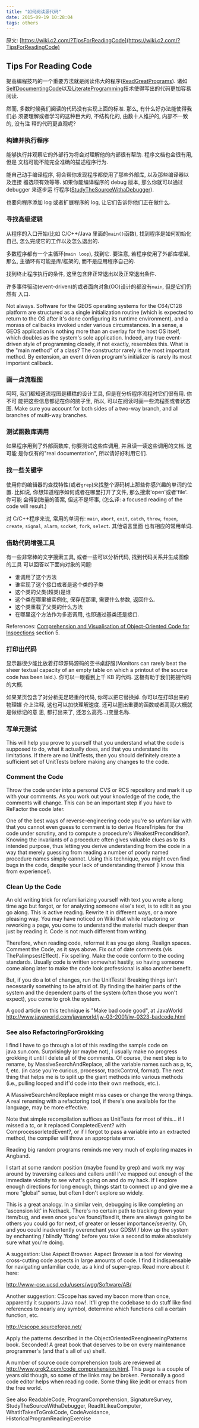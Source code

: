 ```yaml
---
title: "如何阅读源代码"
date: 2015-09-19 10:28:04
tags: others
---
```


原文: [https://wiki.c2.com/?TipsForReadingCode](https://wiki.c2.com/?TipsForReadingCode)

## Tips For Reading Code

提高编程技巧的一个重要方法就是阅读伟大的程序([ReadGreatPrograms]). 诸如
[SelfDocumentingCode]以及[LiterateProgramming]技术使得写出的代码更加容易阅读.

然而, 多数时候我们阅读的代码没有实现上面的标准. 那么, 有什么好办法能使得我们必
须要理解或者学习的这种巨大的, 不结构化的, 由数十人维护的, 内部不一致的, 没有注
释的代码更直观呢?

<!--more-->

### 构建并执行程序

能够执行并观察它的外部行为将会对理解他的内部很有帮助. 程序文档也会很有用, 但是
文档可能不能完全准确的描述程序行为.

能自己动手编译程序, 将会帮你发现程序都使用了那些外部库, 以及那些编译器以及连接
器选项有效等等. 如果你能编译程序的 debug 版本, 那么你就可以通过 debugger 来逐步运
行程序([StudyTheSourceWithaDebugger]).

也要向程序添加 log 或者扩展程序的 log, 让它们告诉你他们正在做什么.

### 寻找高级逻辑

从程序的入口开始(比如 C/C++/Java 里面的`main()`函数), 找到程序是如何初始化自己,
怎么完成它的工作以及怎么退出的.

多数程序都有一个主循环(`main loop`), 找到它. 要注意, 若程序使用了外部库框架,
那么, 主循环有可能是库/框架的, 而不是应用程序自己的.

找到终止程序执行的条件, 这里包含非正常退出以及正常退出条件.

许多事件驱动(event-driven)的或者面向对象(OO)设计的都没有`main`, 但是它们仍然有
入口.

Not always. Software for the GEOS operating systems for the C64/C128 platform
are structured as a single initialization routine (which is expected to return
to the OS after it's done configuring its runtime environment), and a morass
of callbacks invoked under various circumstances. In a sense, a GEOS
application is nothing more than an overlay for the host OS itself, which
doubles as the system's sole application. Indeed, any true event-driven style
of programming closely, if not exactly, resembles this. What is the
"main method" of a class? The constructor rarely is the most important method.
By extension, an event driven program's initializer is rarely its most
important callback.

### 画一点流程图

呵呵, 我们都知道流程图是糟糕的设计工具, 但是在分析程序流程时它们很有用. 你不可
能把这些信息都记在你的脑子里, 所以, 可以在阅读时画一些流程图或者状态图. Make
sure you account for both sides of a two-way branch, and all branches of
multi-way branches.

### 测试函数库调用

如果程序用到了外部函数库, 你要测试这些库调用, 并且读一读这些调用的文档. 这可能
是你仅有的"real documentation", 所以请好好利用它们.

### 找一些关键字

使用你的编辑器的查找特性(或者`grep`)来找整个源码树上那些你感兴趣的单词的位置.
比如说, 你想知道程序如何或者在哪里打开了文件, 那么搜索'open'或者'file'. 你可能
会得到海量的答案, 但这不是坏事, (怎么译: a focused reading of the code will
result.)

对 C/C++程序来说, 常用的单词有: `main`, `abort`, `exit`, `catch`, `throw`,
`fopen`, `create`, `signal`, `alarm`, `socket`, `fork`, `select`. 其他语言里面
也有相应的常用单词.

### 借助代码增强工具

有一些非常棒的文字搜索工具, 或者一些可以分析代码, 找到代码关系并生成图像的工具
可以回答以下面向对象的问题:

- 谁调用了这个方法
- 谁实现了这个接口或者是这个类的子类
- 这个类的父类(超类)是谁
- 这个类在哪里被实例化, 保存在那里, 需要什么参数, 返回什么.
- 这个类重载了父类的什么方法
- 在哪里这个方法作为多态调用, 也即通过基类还是接口.

References: [Comprehension and Visualisation of Object-Oriented Code for
Inspections][ref1] section 5.

### 打印出代码

显示器很少能比放着打印源码源码的空书桌舒服(Monitors can rarely beat the sheer
textual capacity of an empty table on which a printout of the source code has
been laid.). 你可以一眼看到上千 KB 的代码. 这极有助于我们把握代码的大概.

如果某页包含了对分析无足轻重的代码, 你可以把它替换掉. 你可以在打印出来的物理媒
介上注释, 这也可以加快理解速度. 还可以圈出重要的函数或者高亮(大概就是做标记的意
思, 都打出来了, 还怎么高亮...)变量名称.

### 写单元测试

This will help you prove to yourself that you understand what the code is supposed to do, what it actually does, and that you understand its limitations.
If there are no UnitTests, then you should definitely create a sufficient set of UnitTests before making any changes to the code.

### Comment the Code

Throw the code under into a personal CVS or RCS repository and mark it up with your comments. As you work out your knowledge of the code, the comments will change. This can be an important step if you have to ReFactor the code later.

One of the best ways of reverse-engineering code you're so unfamiliar with that you cannot even guess to comment is to derive HoareTriples for the code under scrutiny, and to compute a procedure's WeakestPrecondition?. Knowing the invariants of a procedure often gives valuable clues as to its intended purpose, thus letting you derive understanding from the code in a way that merely guessing from reading a number of poorly named procedure names simply cannot. Using this technique, you might even find bugs in the code, despite your lack of understanding thereof (I know this from experience!).

### Clean Up the Code

An old writing trick for refamiliarizing yourself with text you wrote a long time ago but forgot, or for analyzing someone else's text, is to edit it as you go along. This is active reading. Rewrite it in different ways, or a more pleasing way. You may have noticed on Wiki that while refactoring or reworking a page, you come to understand the material much deeper than just by reading it. Code is not much different from writing.

Therefore, when reading code, reformat it as you go along. Realign spaces. Comment the Code, as it says above. Fix out of date comments (vis ThePalimpsestEffect). Fix spelling. Make the code conform to the coding standards. Usually code is written somewhat hastily, so having someone come along later to make the code look professional is also another benefit.

But, if you do a lot of changes, run the UnitTests! Breaking things isn't necessarily something to be afraid of. By finding the hairier parts of the system and the dependent parts of the system (often those you won't expect), you come to grok the system.

A good article on this technique is "Make bad code good", at JavaWorld http://www.javaworld.com/javaworld/jw-03-2001/jw-0323-badcode.html

### See also RefactoringForGrokking

I find I have to go through a lot of this reading the sample code on java.sun.com. Surprisingly (or maybe not), I usually make no progress grokking it until I delete all of the comments. Of course, the next step is to rename, by MassiveSearchAndReplace, all the variable names such as p, tc, f, etc. (in case you're curious, processor, trackControl, format). The next thing that helps me is to split up the giant methods into various methods (i.e., pulling looped and if'd code into their own methods, etc.).

A MassiveSearchAndReplace might miss cases or change the wrong things. A real renaming with a refactoring tool, if there's one available for the language, may be more effective.

Note that simple recompilation suffices as UnitTests for most of this... if I missed a tc, or it replaced CompletedEvent? with ComprocessorletedEvent?, or if I forgot to pass a variable into an extracted method, the compiler will throw an appropriate error.

Reading big random programs reminds me very much of exploring mazes in Angband.

I start at some random position (maybe found by grep) and work my way around by traversing callees and callers until I've mapped out enough of the immediate vicinity to see what's going on and do my hack. If I explore enough directions for long enough, things start to connect up and give me a more "global" sense, but often I don't explore so widely.

This is a great analogy. In a similar vein, debugging is like completing an 'ascension kit' in Nethack. There's no certain path to tracking down your item/bug, and even once you've found/fixed it, there are always going to be others you could go for next, of greater or lesser importance/severity. Oh, and you could inadvertently overenchant your GDSM / blow up the system by enchanting / blindly 'fixing' before you take a second to make absolutely sure what you're doing.

A suggestion: Use Aspect Browser. Aspect Browser is a tool for viewing cross-cutting code aspects in large amounts of code. I find it indispensable for navigating unfamiliar code, as a kind of super-grep. Read more about it here:

http://www-cse.ucsd.edu/users/wgg/Software/AB/

Another suggestion: CScope has saved my bacon more than once, apparently it supports Java now!. It'll grep the codebase to do stuff like find references to nearly any symbol, determine which functions call a certain function, etc.

http://cscope.sourceforge.net/

Apply the patterns described in the ObjectOrientedReengineeringPatterns book. Seconded! A great book that deserves to be on every maintenance programmer's (and that's all of us) shelf.

A number of source code comprehension tools are reviewed at http://www.grok2.com/code_comprehension.html. This page is a couple of years old though, so some of the links may be broken. Personally a good code editor helps when reading code. Some thing like jedit or emacs from the free world.

See also ReadableCode, ProgramComprehension, SignatureSurvey, StudyTheSourceWithaDebugger, ReadItLikeaComputer, WhatItTakesToGrokCode, CodeAvoidance, HistoricalProgramReadingExercise

[readgreatprograms]: http://c2.com/cgi/wiki?ReadGreatPrograms
[selfdocumentingcode]: http://c2.com/cgi/wiki?SelfDocumentingCode
[literateprogramming]: http://c2.com/cgi/wiki?LiterateProgramming
[studythesourcewithadebugger]: http://c2.com/cgi/wiki?StudyTheSourceWithaDebugger
[ref1]: http://www.cis.strath.ac.uk/research/efocs/abstracts.html#EFoCS-33-98
